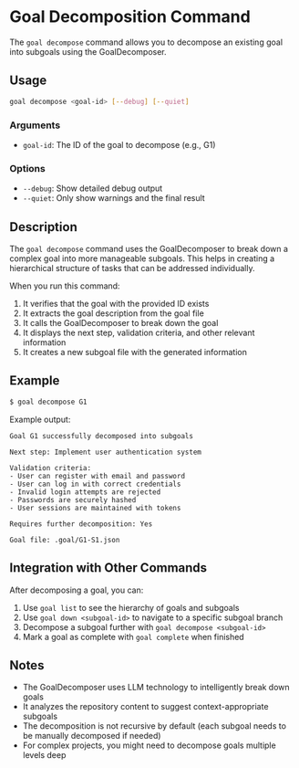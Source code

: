 # Goal Decomposition Command

The `goal decompose` command allows you to decompose an existing goal into subgoals using the GoalDecomposer.

## Usage

```bash
goal decompose <goal-id> [--debug] [--quiet]
```

### Arguments

- `goal-id`: The ID of the goal to decompose (e.g., G1)

### Options

- `--debug`: Show detailed debug output
- `--quiet`: Only show warnings and the final result

## Description

The `goal decompose` command uses the GoalDecomposer to break down a complex goal into more manageable subgoals. This helps in creating a hierarchical structure of tasks that can be addressed individually.

When you run this command:

1. It verifies that the goal with the provided ID exists
2. It extracts the goal description from the goal file
3. It calls the GoalDecomposer to break down the goal
4. It displays the next step, validation criteria, and other relevant information
5. It creates a new subgoal file with the generated information

## Example

```bash
$ goal decompose G1
```

Example output:

```
Goal G1 successfully decomposed into subgoals

Next step: Implement user authentication system

Validation criteria:
- User can register with email and password
- User can log in with correct credentials
- Invalid login attempts are rejected
- Passwords are securely hashed
- User sessions are maintained with tokens

Requires further decomposition: Yes

Goal file: .goal/G1-S1.json
```

## Integration with Other Commands

After decomposing a goal, you can:

1. Use `goal list` to see the hierarchy of goals and subgoals
2. Use `goal down <subgoal-id>` to navigate to a specific subgoal branch
3. Decompose a subgoal further with `goal decompose <subgoal-id>`
4. Mark a goal as complete with `goal complete` when finished

## Notes

- The GoalDecomposer uses LLM technology to intelligently break down goals
- It analyzes the repository content to suggest context-appropriate subgoals
- The decomposition is not recursive by default (each subgoal needs to be manually decomposed if needed)
- For complex projects, you might need to decompose goals multiple levels deep 